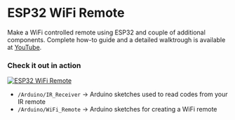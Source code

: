 # ESP32 WiFi Remote


Make a WiFi controlled remote using ESP32 and couple of additional components.
Complete how-to guide and a detailed walktrough is available at [YouTube](https://youtube.com/ "YouTube").

### Check it out in action


[![ESP32 WiFi Remote](docs/Screenshot01.png "ESP32 WiFi Remote")](https://youtube.com/ "ESP32 WiFi Remote")




- `/Arduino/IR_Receiver` -> Arduino sketches used to read codes from your IR remote
- `/Arduino/WiFi_Remote` -> Arduino sketches for creating a WiFi remote



